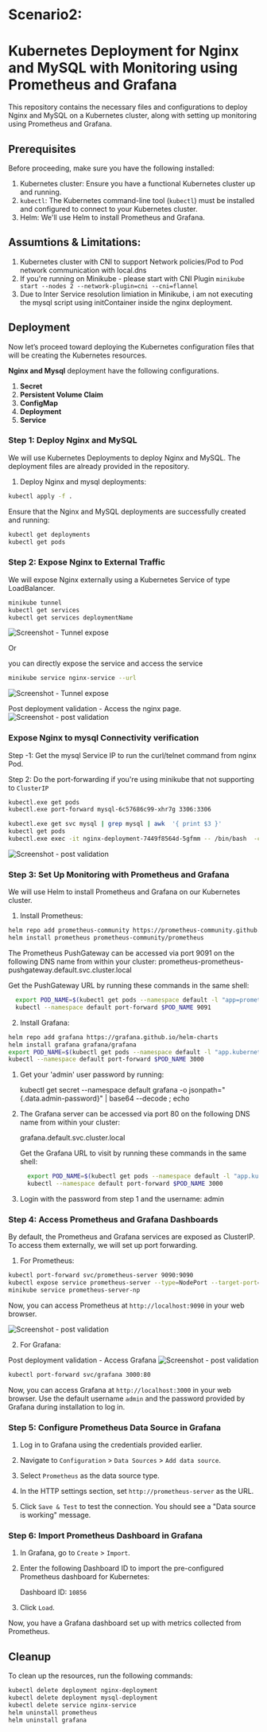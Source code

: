# Scenario2:

# Kubernetes Deployment for Nginx and MySQL with Monitoring using Prometheus and Grafana

This repository contains the necessary files and configurations to deploy Nginx and MySQL on a Kubernetes cluster, along with setting up monitoring using Prometheus and Grafana.

## Prerequisites

Before proceeding, make sure you have the following installed:

1. Kubernetes cluster: Ensure you have a functional Kubernetes cluster up and running.
2. `kubectl`: The Kubernetes command-line tool (`kubectl`) must be installed and configured to connect to your Kubernetes cluster.
3. Helm: We'll use Helm to install Prometheus and Grafana.

## Assumtions & Limitations:
1. Kubernetes cluster with CNI to support Network policies/Pod to Pod network communication with local.dns
2. If you're running on Minikube - please start with CNI Plugin `minikube start --nodes 2 --network-plugin=cni --cni=flannel`
3. Due to Inter Service resolution limiation in Minikube, i am not executing the mysql script using initContainer inside the nginx deployment.

## Deployment
Now let’s proceed toward deploying the Kubernetes configuration files that will be creating the Kubernetes resources.

**Nginx and Mysql** deployment have the following configurations.

1. **Secret**
2. **Persistent Volume Claim**
3. **ConfigMap**
4. **Deployment**
5. **Service**
### Step 1: Deploy Nginx and MySQL

We will use Kubernetes Deployments to deploy Nginx and MySQL. The deployment files are already provided in the repository.

1. Deploy Nginx and mysql deployments:

```bash
kubectl apply -f .
```


Ensure that the Nginx and MySQL deployments are successfully created and running:

```bash
kubectl get deployments
kubectl get pods
```

### Step 2: Expose Nginx to External Traffic

We will expose Nginx externally using a Kubernetes Service of type LoadBalancer.

```bash
minikube tunnel
kubectl get services 
kubectl get services deploymentName
```
![Screenshot - Tunnel expose](./nginx-mysql_deployment_k8s/Minikube%20tunnel.png)


Or

you can directly expose the service and access the service

```bash
minikube service nginx-service --url
```
![Screenshot - Tunnel expose](./nginx-mysql_deployment_k8s/minikube-service%20expose%20on%20random%20port.png)


Post deployment validation - Access the nginx page.
![Screenshot - post validation](./nginx-mysql_deployment_k8s/testing.png)



###  Expose Nginx to mysql Connectivity verification

Step -1: Get the mysql Service IP to run the curl/telnet command from nginx Pod.

Step 2: Do the port-forwarding if you're using minikube that not supporting to `ClusterIP`
```bash
kubectl.exe get pods
kubectl.exe port-forward mysql-6c57686c99-xhr7g 3306:3306

```

```bash
kubectl.exe get svc mysql | grep mysql | awk  '{ print $3 }'
kubectl get pods
kubectl.exe exec -it nginx-deployment-7449f8564d-5gfmm -- /bin/bash  -c "curl -v telnet://10.109.78.18:3306"
```
![Screenshot - post validation](./nginx-mysql_deployment_k8s/nginx-pod-to-mysql-connection.png)

### Step 3: Set Up Monitoring with Prometheus and Grafana

We will use Helm to install Prometheus and Grafana on our Kubernetes cluster.

1. Install Prometheus:

```bash
helm repo add prometheus-community https://prometheus-community.github.io/helm-charts
helm install prometheus prometheus-community/prometheus
```

The Prometheus PushGateway can be accessed via port 9091 on the following DNS name from within your cluster:
prometheus-prometheus-pushgateway.default.svc.cluster.local

Get the PushGateway URL by running these commands in the same shell:
```bash 
  export POD_NAME=$(kubectl get pods --namespace default -l "app=prometheus-pushgateway,component=pushgateway" -o jsonpath="{.items[0].metadata.name}")
  kubectl --namespace default port-forward $POD_NAME 9091
```

2. Install Grafana:

```bash
helm repo add grafana https://grafana.github.io/helm-charts
helm install grafana grafana/grafana
export POD_NAME=$(kubectl get pods --namespace default -l "app.kubernetes.io/name=grafana,app.kubernetes.io/instance=grafana" -o jsonpath="{.items[0].metadata.name}")
kubectl --namespace default port-forward $POD_NAME 3000
```
1. Get your 'admin' user password by running:

   kubectl get secret --namespace default grafana -o jsonpath="{.data.admin-password}" | base64 --decode ; echo


2. The Grafana server can be accessed via port 80 on the following DNS name from within your cluster:

   grafana.default.svc.cluster.local

   Get the Grafana URL to visit by running these commands in the same shell:
   ```bash 
     export POD_NAME=$(kubectl get pods --namespace default -l "app.kubernetes.io/name=grafana,app.kubernetes.io/instance=grafana" -o jsonpath="{.items[0].metadata.name}")       
     kubectl --namespace default port-forward $POD_NAME 3000
   ```


3. Login with the password from step 1 and the username: admin
### Step 4: Access Prometheus and Grafana Dashboards

By default, the Prometheus and Grafana services are exposed as ClusterIP. To access them externally, we will set up port forwarding.



1. For Prometheus:

```bash
kubectl port-forward svc/prometheus-server 9090:9090
kubectl expose service prometheus-server --type=NodePort --target-port=9090 --name=prometheus-server-np
minikube service prometheus-server-np
```

Now, you can access Prometheus at `http://localhost:9090` in your web browser.

![Screenshot - post validation](./nginx-mysql_deployment_k8s/Prometheus-dashboard.png)



2. For Grafana:

Post deployment validation - Access Grafana
![Screenshot - post validation](./nginx-mysql_deployment_k8s/grafana.png)


```bash
kubectl port-forward svc/grafana 3000:80
```

Now, you can access Grafana at `http://localhost:3000` in your web browser. Use the default username `admin` and the password provided by Grafana during installation to log in.

### Step 5: Configure Prometheus Data Source in Grafana

1. Log in to Grafana using the credentials provided earlier.

2. Navigate to `Configuration` > `Data Sources` > `Add data source`.

3. Select `Prometheus` as the data source type.

4. In the HTTP settings section, set `http://prometheus-server` as the URL.

5. Click `Save & Test` to test the connection. You should see a "Data source is working" message.

### Step 6: Import Prometheus Dashboard in Grafana

1. In Grafana, go to `Create` > `Import`.

2. Enter the following Dashboard ID to import the pre-configured Prometheus dashboard for Kubernetes:

   Dashboard ID: `10856`

3. Click `Load`.

Now, you have a Grafana dashboard set up with metrics collected from Prometheus.

## Cleanup

To clean up the resources, run the following commands:

```bash
kubectl delete deployment nginx-deployment
kubectl delete deployment mysql-deployment
kubectl delete service nginx-service
helm uninstall prometheus
helm uninstall grafana
```
